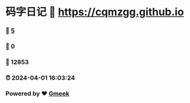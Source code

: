 # 码字日记 :link: https://cqmzgg.github.io 
### :page_facing_up: [5](https://cqmzgg.github.io/tag.html) 
### :speech_balloon: 0 
### :hibiscus: 12853 
### :alarm_clock: 2024-04-01 16:03:24 
### Powered by :heart: [Gmeek](https://github.com/Meekdai/Gmeek)
